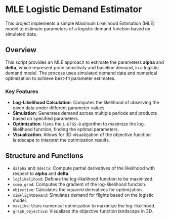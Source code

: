 # MLE Logistic Demand Estimator

This project implements a simple Maximum Likelihood Estimation (MLE) model to estimate parameters of a logistic demand function based on simulated data.

## Overview

This script provides an MLE approach to estimate the parameters **alpha** and **delta**, which represent price sensitivity and baseline demand, in a logistic demand model. The process uses simulated demand data and numerical optimization to achieve best-fit parameter estimates.

### Key Features

- **Log-Likelihood Calculation**: Computes the likelihood of observing the given data under different parameter values.
- **Simulation**: Generates demand across multiple periods and products based on specified parameters.
- **Optimization**: Uses the `L-BFGS-B` algorithm to maximize the log-likelihood function, finding the optimal parameters.
- **Visualization**: Allows for 3D visualization of the objective function landscape to interpret the optimization results.

## Structure and Functions

- `dalpha` and `ddelta`: Compute partial derivatives of the likelihood with respect to **alpha** and **delta**.
- `loglikelihood`: Defines the log-likelihood function to be maximized.
- `comp_grad`: Computes the gradient of the log-likelihood function.
- `objective`: Calculates the squared derivatives for optimization.
- `simFlightDemand`: Simulates demand for flights based on the logistic model.
- `maxLike`: Uses numerical optimization to maximize the log-likelihood.
- `graph_objective`: Visualizes the objective function landscape in 3D.
